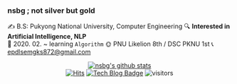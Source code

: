 ### nsbg ; not silver but gold

✍ B.S: Pukyong National University, Computer Engineering
🔍 **Interested in Artificial Intelligence, NLP**   
🌱 2020. 02. ~ learning `Algorithm` 
🌞 PNU Likelion 8th / DSC PKNU 1st 
📞 epdlsemgks872@gmail.com   


 <div align=center>

[![nsbg's github stats](https://github-readme-stats.vercel.app/api?username=nsbg&show_icons=true&theme=buefy)](https://github.com/nsbg/github-readme-stats)
<br>
[![Hits](https://hits.seeyoufarm.com/api/count/incr/badge.svg?url=https%3A%2F%2Fgithub.com%2Fnsbg%2Fhit-counter&count_bg=%2338B7BD&title_bg=%23555555&icon=&icon_color=%23E7E7E7&title=hits&edge_flat=false)](https://hits.seeyoufarm.com)   [![Tech Blog Badge](http://img.shields.io/badge/-Tech%20blog-black?style=flat-square&logo=github&link=https://nsbg.tistory.com/)](https://nsbg.tistory.com/)
![visitors](https://visitor-badge.laobi.icu/badge?page_id=nsbg.nsbg)
  
  </div>
